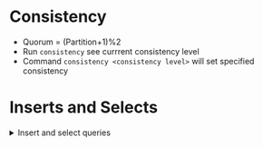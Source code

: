 # Consistency
  - Quorum = (Partition+1)%2
  - Run ``` consistency ``` see currrent consistency level
  - Command ``` consistency <consistency level> ``` will set specified consistency
# Inserts and Selects

<details><summary>Insert and select queries</summary>
<p>
  
   - Inserting values in ``` student_by_id ``` table  
     - Following command will insert the value in table ``` student_by_id ```
     ```
      insert into student_by_id (id,addressline1,country,name)values (1,'GKP','IND','RAKESH');  Note- it will insert the record in student_by_id table
      select * from student_by_id;  Note- it will give all the records
     ```
     - insert record in ``` student_by_id table ``` without primary key (id) will give following error
     ```
      insert into student_by_id (addressline1,country,name)values ('GKP','IND','RAKESH');
      InvalidRequest: Error from server: code=2200 [Invalid query] message="Some partition key parts are missing: id"
     ``` 
     - more
   - Inserting values in ``` student_by_address ``` table primary key is composite here
     - simple insert query
     ```
     insert into student_by_address (id,addressline1,country,name) values(1,'GKP','IN','Jitendra');
     ```
     - while running select query for ``` student_by_address ``` table if we provide only one column name in where clause it will give following error
       as here we need to provide all the column in where caluse which is part of composite key.
     ```
      select * from student_by_address where id=1 and addressline='GKP';
      InvalidRequest: Error from server: code=2200 [Invalid query] message="Undefined column name addressline"
      cqlsh:test_keyspace> select * from student_by_address where id=1 and addressline1='GKP';
     ```
     - if we insert the duplicate record in that case cassandra will update the record.
   
</p>
</details>
